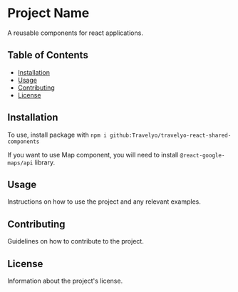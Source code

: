 # Project Name

A reusable components for react applications.

## Table of Contents

- [Installation](#installation)
- [Usage](#usage)
- [Contributing](#contributing)
- [License](#license)

## Installation

To use, install package with `npm i github:Travelyo/travelyo-react-shared-components`

If you want to use Map component, you will need to install `@react-google-maps/api` library.

## Usage

Instructions on how to use the project and any relevant examples.

## Contributing

Guidelines on how to contribute to the project.

## License

Information about the project's license.
